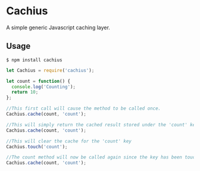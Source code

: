 # Cachius
A simple generic Javascript caching layer.

## Usage

`$ npm install cachius`

```javascript
let Cachius = require('cachius');

let count = function() {
  console.log('Counting');
  return 10;
};

//This first call will cause the method to be called once.
Cachius.cache(count, 'count');

//This will simply return the cached result stored under the 'count' key
Cachius.cache(count, 'count');

//This will clear the cache for the 'count' key
Cachius.touch('count');

//The count method will now be called again since the key has been touched
Cachius.cache(count, 'count');

```